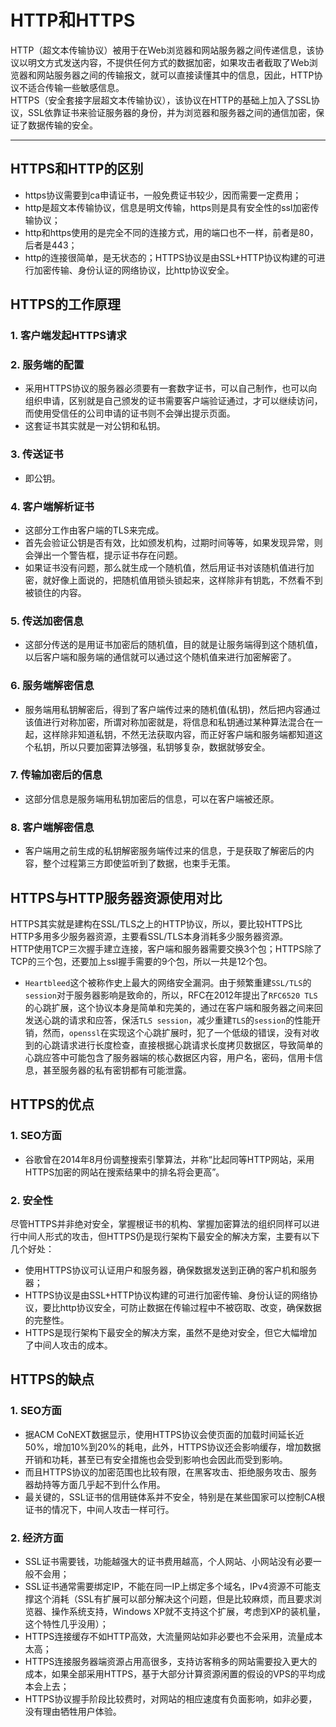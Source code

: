 # HTTP和HTTPS
HTTP（超文本传输协议）被用于在Web浏览器和网站服务器之间传递信息，该协议以明文方式发送内容，不提供任何方式的数据加密，如果攻击者截取了Web浏览器和网站服务器之间的传输报文，就可以直接读懂其中的信息，因此，HTTP协议不适合传输一些敏感信息。  
HTTPS（安全套接字层超文本传输协议），该协议在HTTP的基础上加入了SSL协议，SSL依靠证书来验证服务器的身份，并为浏览器和服务器之间的通信加密，保证了数据传输的安全。  

----
## HTTPS和HTTP的区别
  * https协议需要到ca申请证书，一般免费证书较少，因而需要一定费用；
  * http是超文本传输协议，信息是明文传输，https则是具有安全性的ssl加密传输协议；
  * http和https使用的是完全不同的连接方式，用的端口也不一样，前者是80，后者是443；
  * http的连接很简单，是无状态的；HTTPS协议是由SSL+HTTP协议构建的可进行加密传输、身份认证的网络协议，比http协议安全。

## HTTPS的工作原理
### 1. 客户端发起HTTPS请求

### 2. 服务端的配置
  * 采用HTTPS协议的服务器必须要有一套数字证书，可以自己制作，也可以向组织申请，区别就是自己颁发的证书需要客户端验证通过，才可以继续访问，而使用受信任的公司申请的证书则不会弹出提示页面。
  * 这套证书其实就是一对公钥和私钥。

### 3. 传送证书
  * 即公钥。

### 4. 客户端解析证书
  * 这部分工作由客户端的TLS来完成。
  * 首先会验证公钥是否有效，比如颁发机构，过期时间等等，如果发现异常，则会弹出一个警告框，提示证书存在问题。
  * 如果证书没有问题，那么就生成一个随机值，然后用证书对该随机值进行加密，就好像上面说的，把随机值用锁头锁起来，这样除非有钥匙，不然看不到被锁住的内容。

### 5. 传送加密信息
  * 这部分传送的是用证书加密后的随机值，目的就是让服务端得到这个随机值，以后客户端和服务端的通信就可以通过这个随机值来进行加密解密了。

### 6. 服务端解密信息
  * 服务端用私钥解密后，得到了客户端传过来的随机值(私钥)，然后把内容通过该值进行对称加密，所谓对称加密就是，将信息和私钥通过某种算法混合在一起，这样除非知道私钥，不然无法获取内容，而正好客户端和服务端都知道这个私钥，所以只要加密算法够强，私钥够复杂，数据就够安全。

### 7. 传输加密后的信息
  * 这部分信息是服务端用私钥加密后的信息，可以在客户端被还原。

### 8. 客户端解密信息
  * 客户端用之前生成的私钥解密服务端传过来的信息，于是获取了解密后的内容，整个过程第三方即使监听到了数据，也束手无策。

## HTTPS与HTTP服务器资源使用对比
HTTPS其实就是建构在SSL/TLS之上的HTTP协议，所以，要比较HTTPS比HTTP多用多少服务器资源，主要看SSL/TLS本身消耗多少服务器资源。  
HTTP使用TCP三次握手建立连接，客户端和服务器需要交换3个包；HTTPS除了TCP的三个包，还要加上ssl握手需要的9个包，所以一共是12个包。  
  * `Heartbleed`这个被称作史上最大的网络安全漏洞。由于频繁重建`SSL/TLS`的`session`对于服务器影响是致命的，所以，RFC在2012年提出了`RFC6520 TLS`的心跳扩展，这个协议本身是简单和完美的，通过在客户端和服务器之间来回发送心跳的请求和应答，保活`TLS session`，减少重建`TLS`的`session`的性能开销，然而，`openssl`在实现这个心跳扩展时，犯了一个低级的错误，没有对收到的心跳请求进行长度检查，直接根据心跳请求长度拷贝数据区，导致简单的心跳应答中可能包含了服务器端的核心数据区内容，用户名，密码，信用卡信息，甚至服务器的私有密钥都有可能泄露。

## HTTPS的优点
### 1. SEO方面
  * 谷歌曾在2014年8月份调整搜索引擎算法，并称“比起同等HTTP网站，采用HTTPS加密的网站在搜索结果中的排名将会更高”。

### 2. 安全性
尽管HTTPS并非绝对安全，掌握根证书的机构、掌握加密算法的组织同样可以进行中间人形式的攻击，但HTTPS仍是现行架构下最安全的解决方案，主要有以下几个好处：  
  * 使用HTTPS协议可认证用户和服务器，确保数据发送到正确的客户机和服务器；
  * HTTPS协议是由SSL+HTTP协议构建的可进行加密传输、身份认证的网络协议，要比http协议安全，可防止数据在传输过程中不被窃取、改变，确保数据的完整性。
  * HTTPS是现行架构下最安全的解决方案，虽然不是绝对安全，但它大幅增加了中间人攻击的成本。

## HTTPS的缺点
### 1. SEO方面
  * 据ACM CoNEXT数据显示，使用HTTPS协议会使页面的加载时间延长近50%，增加10%到20%的耗电，此外，HTTPS协议还会影响缓存，增加数据开销和功耗，甚至已有安全措施也会受到影响也会因此而受到影响。
  * 而且HTTPS协议的加密范围也比较有限，在黑客攻击、拒绝服务攻击、服务器劫持等方面几乎起不到什么作用。
  * 最关键的，SSL证书的信用链体系并不安全，特别是在某些国家可以控制CA根证书的情况下，中间人攻击一样可行。

### 2. 经济方面
  * SSL证书需要钱，功能越强大的证书费用越高，个人网站、小网站没有必要一般不会用；
  * SSL证书通常需要绑定IP，不能在同一IP上绑定多个域名，IPv4资源不可能支撑这个消耗（SSL有扩展可以部分解决这个问题，但是比较麻烦，而且要求浏览器、操作系统支持，Windows XP就不支持这个扩展，考虑到XP的装机量，这个特性几乎没用）；
  * HTTPS连接缓存不如HTTP高效，大流量网站如非必要也不会采用，流量成本太高；
  * HTTPS连接服务器端资源占用高很多，支持访客稍多的网站需要投入更大的成本，如果全部采用HTTPS，基于大部分计算资源闲置的假设的VPS的平均成本会上去；
  * HTTPS协议握手阶段比较费时，对网站的相应速度有负面影响，如非必要，没有理由牺牲用户体验。
